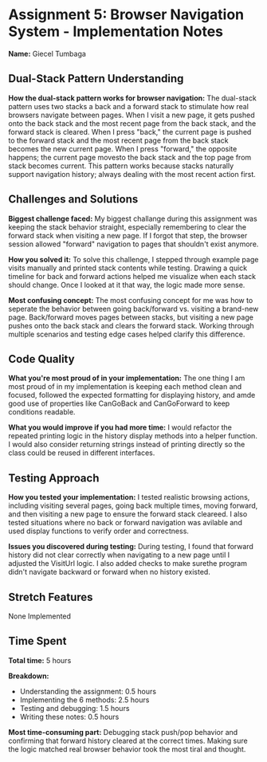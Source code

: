 # Assignment 5: Browser Navigation System - Implementation Notes

**Name:** Giecel Tumbaga

## Dual-Stack Pattern Understanding

**How the dual-stack pattern works for browser navigation:**
The dual-stack pattern uses two stacks a back and a forward stack to stimulate how real browsers navigate between pages. When I visit a new page, it gets pushed onto the back stack and the most recent page from the back stack, and the forward stack is cleared. When I press "back," the current page is pushed to the forward stack and the most recent page from the back stack becomes the new current page. When I press "forward," the opposite happens; the current page movesto the back stack and the top page from stack becomes current. This pattern works because stacks naturally support navigation history; always dealing with the most recent action first.

## Challenges and Solutions

**Biggest challenge faced:**
My biggest challange during this assignment was keeping the stack behavior straight, especially remembering to clear the forward stack when visiting a new page. If I forgot that step, the browser session allowed "forward" navigation to pages that shouldn't exist anymore.

**How you solved it:**
To solve this challenge, I stepped through example page visits manually and printed stack contents while testing. Drawing a quick timeline for back and forward actions helped me visualize when each stack should change. Once I looked at it that way, the logic made more sense.

**Most confusing concept:**
The most confusing concept for me was how to seperate the behavior between going back/forward vs. visiting a brand-new page. Back/forward moves pages between stacks, but visiting a new page pushes onto the back stack and clears the forward stack. Working through multiple scenarios and testing edge cases helped clarify this difference.

## Code Quality

**What you're most proud of in your implementation:**
The one thing I am most proud of in my implementation is keeping each method clean and focused, followed the expected formatting for displaying history, and amde good use of properties like CanGoBack and CanGoForward to keep conditions readable.

**What you would improve if you had more time:**
I would refactor the repeated printing logic in the history display methods into a helper function. I would also consider returning strings instead of printing directly so the class could be reused in different interfaces.

## Testing Approach

**How you tested your implementation:**
I tested realistic browsing actions, including visiting several pages, going back multiple times, moving forward, and then visiting a new page to ensure the forward stack cleareed. I also tested situations where no back or forward navigation was avilable and used display functions to verify order and correctness.

**Issues you discovered during testing:**
During testing, I found that forward history did not clear correctly when navigating to a new page until I adjusted the VisitUrl logic. I also added checks to make surethe program didn't navigate backward or forward when no history existed.

## Stretch Features

None Implemented

## Time Spent

**Total time:** 5 hours

**Breakdown:**

- Understanding the assignment: 0.5 hours
- Implementing the 6 methods: 2.5 hours
- Testing and debugging: 1.5 hours
- Writing these notes: 0.5 hours

**Most time-consuming part:** 
Debugging stack push/pop behavior and confirming that forward history cleared at the correct times. 
Making sure the logic matched real browser behavior took the most tiral and thought. 
